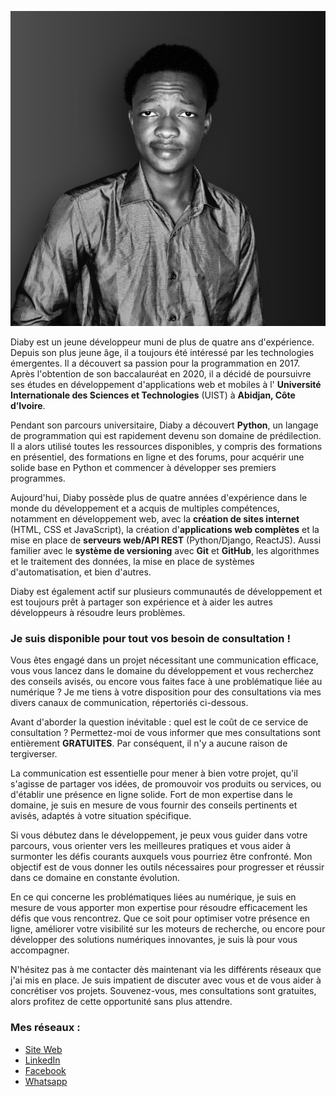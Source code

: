 ![image](/src/assets/images/blogposts/profile%20-%20dark%20type.png)

Diaby est un jeune développeur muni de plus de quatre ans d'expérience. Depuis son plus jeune âge, il a toujours été intéressé par les technologies émergentes. Il a découvert sa passion pour la programmation en 2017. Après l'obtention de son baccalauréat en 2020, il a décidé de poursuivre ses études en développement d'applications web et mobiles à l' **Université Internationale des Sciences et Technologies** (UIST) à **Abidjan, Côte d’Ivoire**.

Pendant son parcours universitaire, Diaby a découvert **Python**, un langage de programmation qui est rapidement devenu son domaine de prédilection. Il a alors utilisé toutes les ressources disponibles, y compris des formations en présentiel, des formations en ligne et des forums, pour acquérir une solide base en Python et commencer à développer ses premiers programmes.

Aujourd'hui, Diaby possède plus de quatre années d'expérience dans le monde du développement et a acquis de multiples compétences, notamment en développement web, avec la **création de sites internet** (HTML, CSS et JavaScript), la création d'**applications web complètes** et la mise en place de **serveurs web/API REST** (Python/Django, ReactJS). Aussi familier avec le **système de versioning** avec **Git** et **GitHub**, les algorithmes et le traitement des données, la mise en place de systèmes d'automatisation, et bien d'autres.

Diaby est également actif sur plusieurs communautés de développement et est toujours prêt à partager son expérience et à aider les autres développeurs à résoudre leurs problèmes.

### **Je suis disponible pour tout vos besoin de consultation !**

Vous êtes engagé dans un projet nécessitant une communication efficace, vous vous lancez dans le domaine du développement et vous recherchez des conseils avisés, ou encore vous faites face à une problématique liée au numérique ? Je me tiens à votre disposition pour des consultations via mes divers canaux de communication, répertoriés ci-dessous.

Avant d'aborder la question inévitable : quel est le coût de ce service de consultation ? Permettez-moi de vous informer que mes consultations sont entièrement **GRATUITES**. Par conséquent, il n'y a aucune raison de tergiverser.

La communication est essentielle pour mener à bien votre projet, qu'il s'agisse de partager vos idées, de promouvoir vos produits ou services, ou d'établir une présence en ligne solide. Fort de mon expertise dans le domaine, je suis en mesure de vous fournir des conseils pertinents et avisés, adaptés à votre situation spécifique.

Si vous débutez dans le développement, je peux vous guider dans votre parcours, vous orienter vers les meilleures pratiques et vous aider à surmonter les défis courants auxquels vous pourriez être confronté. Mon objectif est de vous donner les outils nécessaires pour progresser et réussir dans ce domaine en constante évolution.

En ce qui concerne les problématiques liées au numérique, je suis en mesure de vous apporter mon expertise pour résoudre efficacement les défis que vous rencontrez. Que ce soit pour optimiser votre présence en ligne, améliorer votre visibilité sur les moteurs de recherche, ou encore pour développer des solutions numériques innovantes, je suis là pour vous accompagner.

N'hésitez pas à me contacter dès maintenant via les différents réseaux que j'ai mis en place. Je suis impatient de discuter avec vous et de vous aider à concrétiser vos projets. Souvenez-vous, mes consultations sont gratuites, alors profitez de cette opportunité sans plus attendre.

### Mes réseaux :

-   [Site Web](https://diabycode.github.io/site-vitrine/)
-   [LinkedIn](https://www.linkedin.com/in/almamy-youssouf-diaby-276153257/)
-   [Facebook](https://www.facebook.com/almamy.code/)
-   [Whatsapp](https://wa.me/message/DKWXPBAQMH5OC1)
